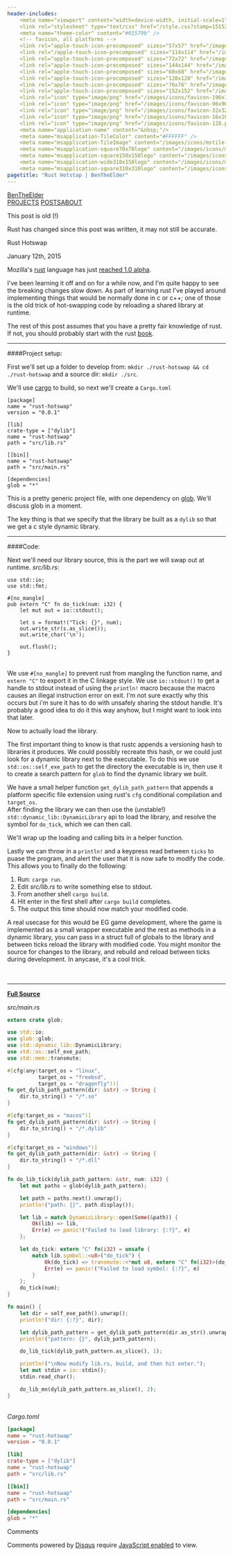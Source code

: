 ```yaml
---
header-includes:
    <meta name="viewport" content="width=device-width, initial-scale=1">
    <link rel="stylesheet" type="text/css" href="/style.css?stamp=1515279752"/>
    <meta name="theme-color" content="#01579b" />
    <!-- favicon, all platforms -->
    <link rel="apple-touch-icon-precomposed" sizes="57x57" href="/images/icons/apple-touch-icon-57x57.png" />
    <link rel="/apple-touch-icon-precomposed" sizes="114x114" href="/images/icons/apple-touch-icon-114x114.png" />
    <link rel="apple-touch-icon-precomposed" sizes="72x72" href="/images/icons/apple-touch-icon-72x72.png" />
    <link rel="apple-touch-icon-precomposed" sizes="144x144" href="/images/icons/apple-touch-icon-144x144.png" />
    <link rel="apple-touch-icon-precomposed" sizes="60x60" href="/images/icons/apple-touch-icon-60x60.png" />
    <link rel="apple-touch-icon-precomposed" sizes="120x120" href="/images/icons/apple-touch-icon-120x120.png" />
    <link rel="apple-touch-icon-precomposed" sizes="76x76" href="/images/icons/apple-touch-icon-76x76.png" />
    <link rel="apple-touch-icon-precomposed" sizes="152x152" href="/images/icons/apple-touch-icon-152x152.png" />
    <link rel="icon" type="image/png" href="/images/icons/favicon-196x196.png" sizes="196x196" />
    <link rel="icon" type="image/png" href="/images/icons/favicon-96x96.png" sizes="96x96" />
    <link rel="icon" type="image/png" href="/images/icons/favicon-32x32.png" sizes="32x32" />
    <link rel="icon" type="image/png" href="/images/icons/favicon-16x16.png" sizes="16x16" />
    <link rel="icon" type="image/png" href="/images/icons/favicon-128.png" sizes="128x128" />
    <meta name="application-name" content="&nbsp;"/>
    <meta name="msapplication-TileColor" content="#FFFFFF" />
    <meta name="msapplication-TileImage" content="/images/icons/mstile-144x144.png" />
    <meta name="msapplication-square70x70logo" content="/images/icons/mstile-70x70.png" />
    <meta name="msapplication-square150x150logo" content="/images/icons/mstile-150x150.png" />
    <meta name="msapplication-wide310x150logo" content="/images/icons/mstile-310x150.png" />
    <meta name="msapplication-square310x310logo" content="/images/icons/mstile-310x310.png" />
pagetitle: "Rust Hotstap | BenTheElder"
---
```


<!DOCTYPE html>
<html lang="en">
<body>

<div><link href="https://fonts.googleapis.com/css?family=Open+Sans:400,700|Roboto:400,500,700" rel="stylesheet" lazyload="1" /></div>

<div class="header">
<div class="header-content">
<span class="brand"><a href="/">BenTheElder</a></span><div class="nav"><span><a href="/projects">PROJECTS</a>
</span></span><span><a class="current" href="/posts">POSTS</a></span><span><a href="/about">ABOUT</a></div>
</div>
</div>

<!-- under construction cart -->
<div class="card centered-text warning"><p class="title">This post is old (!)</p><p class="no-margin">Rust has changed since this post was written, it may not still be accurate.</p></div>

<div class="card blog-content">
<p class="title">Rust Hotswap</p>
<p class="sub-title">January 12th, 2015</p>

Mozilla's [rust](http://rust-lang.org) language has just [reached 1.0 alpha](http://blog.rust-lang.org/2015/01/09/Rust-1.0-alpha.html).

I've been learning it off and on for a while now, and I'm quite happy to see the breaking
changes slow down.
As part of learning rust I've played around implementing things that would be
normally done in c or c++;
one of those is the old trick of hot-swapping code by reloading a shared library at runtime.

The rest of this post assumes that you have a pretty fair knowledge of rust.
If not, you should probably start with the rust [book](http://doc.rust-lang.org/book/).

__________________________________________________________________________

####Project setup:


First we'll set up a folder to develop from:
`mkdir ./rust-hotswap && cd ./rust-hotswap`
and a source dir:
`mkdir ./src`.

We'll use [cargo](https://github.com/rust-lang/cargo) to build, so next we'll create a `Cargo.toml`

```
[package]
name = "rust-hotswap"
version = "0.0.1"

[lib]
crate-type = ["dylib"]
name = "rust-hotswap"
path = "src/lib.rs"

[[bin]]
name = "rust-hotswap"
path = "src/main.rs"

[dependencies]
glob = "*"
```

This is a pretty generic project file, with one dependency on [glob](https://crates.io/crates/glob).
We'll discuss glob in a moment.

The key thing is that we specify that the library be built as a `dylib` so that we get a c style
dynamic library.

__________________________________________________________________________

####Code:


Next we'll need our library source, this is the part we will swap out at runtime.
_src/lib.rs_:
```{.rust}
use std::io;
use std::fmt;

#[no_mangle]
pub extern "C" fn do_tick(num: i32) {
    let mut out = io::stdout();

    let s = format!("Tick: {}", num);
    out.write_str(s.as_slice());
    out.write_char('\n');

    out.flush();
}
```
\
We use `#[no_mangle]` to prevent rust from mangling the function name, and `extern "C"` to export it in the C linkage style. We use `io::stdout()` to get a handle to stdout instead of using the `println!` macro because the macro causes an illegal instruction error on exit. I'm not sure exactly why this occurs but i'm sure it has to do with unsafely sharing the stdout handle. It's probably a good idea to do it this way anyhow, but I might want to look into that later.

Now to actually load the library.

The first important thing to know is that rustc appends a versioning hash to libraries it produces.
We could possibly recreate this hash, or we could just look for a dynamic library next to the
executable. To do this we use `std::os::self_exe_path` to get the directory the executable is in,
then use it to create a search pattern for `glob` to find the dynamic library we built.

We have a small helper function `get_dylib_path_pattern` that appends a platform specific file extension using rust's `cfg` conditional compilation and `target_os`.  
After finding the library we can then use the (unstable!) `std::dynamic_lib::DynamicLibrary` api to load the library, and resolve the symbol for `do_tick`, which we can then call.

We'll wrap up the loading and calling bits in a helper function.

Lastly we can throw in a `println!` and a keypress read between `ticks` to puase the program, and alert the user that it is now safe to modify the code.
This allows you to finally do the following:

1) Run: `cargo run`.
2) Edit _src/lib.rs_ to write something else to stdout.
3) From another shell `cargo build`.
4) Hit enter in the first shell after `cargo build` completes.
5) The output this time should now match your modified code.

A real usecase for this would be EG game development, where the game is implemented as a small wrapper executable and the rest as methods in a dynamic library, you can pass in a struct full of globals to the library and between ticks reload the library with modified code. You might monitor the source for changes to the library, and rebuild and reload between ticks during development.
In anycase, it's a cool trick.
<br>
<br>
<br>

----------------------
<u>**Full Source**</u>

_src/main.rs_
```rust
extern crate glob;

use std::io;
use glob::glob;
use std::dynamic_lib::DynamicLibrary;
use std::os::self_exe_path;
use std::mem::transmute;

#[cfg(any(target_os = "linux",
          target_os = "freebsd",
          target_os = "dragonfly"))]
fn get_dylib_path_pattern(dir: &str) -> String {
    dir.to_string() + "/*.so"
}

#[cfg(target_os = "macos")]
fn get_dylib_path_pattern(dir: &str) -> String {
    dir.to_string() + "/*.dylib"
}

#[cfg(target_os = "windows")]
fn get_dylib_path_pattern(dir: &str) -> String {
    dir.to_string() + "/*.dll"
}

fn do_lib_tick(dylib_path_pattern: &str, num: i32) {
    let mut paths = glob(dylib_path_pattern);

    let path = paths.next().unwrap();
    println!("path: {}", path.display());

    let lib = match DynamicLibrary::open(Some(&path)) {
        Ok(lib) => lib,
        Err(e) => panic!("Failed to load library: {:?}", e)
    };

    let do_tick: extern "C" fn(i32) = unsafe {
        match lib.symbol::<u8>("do_tick") {
            Ok(do_tick) => transmute::<*mut u8, extern "C" fn(i32)>(do_tick),
            Err(e) => panic!("Failed to load symbol: {:?}", e)
        }
    };
    do_tick(num);
}

fn main() {
    let dir = self_exe_path().unwrap();
    println!("dir: {:?}", dir);

    let dylib_path_pattern = get_dylib_path_pattern(dir.as_str().unwrap());
    println!("pattern: {}", dylib_path_pattern);

    do_lib_tick(dylib_path_pattern.as_slice(), 1);

    println!("\nNow modify lib.rs, build, and then hit enter.");
    let mut stdin = io::stdin();
    stdin.read_char();

    do_lib_mn(dylib_path_pattern.as_slice(), 2);
}
```
\
_Cargo.toml_
```toml
[package]
name = "rust-hotswap"
version = "0.0.1"

[lib]
crate-type = ["dylib"]
name = "rust-hotswap"
path = "src/lib.rs"

[[bin]]
name = "rust-hotswap"
path = "src/main.rs"

[dependencies]
glob = "*"
```
<div style="clear: both;"></div>
</div>
</div>

<!--comments card-->
<div class="card">
<p class="title">Comments</p>
<div id="disqus_thread"></div>
<script>
    var disqus_config = function () {
        this.page.url = "https://bentheelder.io/posts/rust-hotswap";
        this.page.identifier = "posts/rust-hotswap";
    };
    (function() {
        var d = document, s = d.createElement('script');
        s.src = 'https://bentheelder.disqus.com/embed.js';
        s.setAttribute('data-timestamp', +new Date());
        (d.head || d.body).appendChild(s);
    })();
</script>
<noscript><p>Comments powered by <a href="https://disqus.com/?ref_noscript">Disqus</a> require <a href="http://www.enable-javascript.com/">JavaScript enabled</a> to view.</a></p></noscript>
</div>

</body>
</html>
